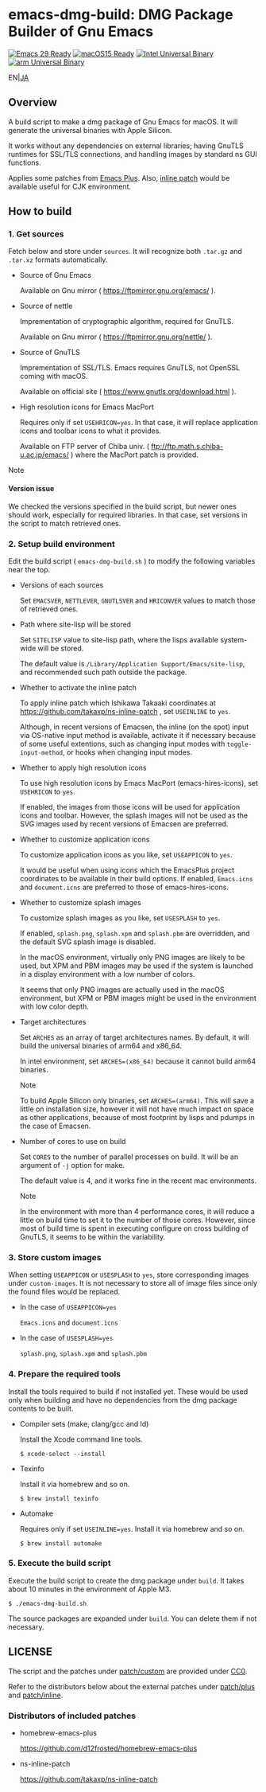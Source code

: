 emacs-dmg-build: DMG Package Builder of Gnu Emacs
===========================

[![Emacs 29 Ready](https://img.shields.io/badge/Emacs29-Ready-green?style=flag&logo=gnuemacs&logoColor=white&labelColor=7F5AB6)](https://github.com/jado4810/emacs-dmg-build/releases/tag/v29.4)
[![macOS15 Ready](https://img.shields.io/badge/macOS15-Ready-green?style=flat&logo=apple&logoColor=white&labelColor=black)](https://www.apple.com/macos/macos-sequoia/)
[![Intel Universal Binary](https://img.shields.io/badge/Universal_Binary-0071C5?style=flat&logo=intel&logoColor=white&logoSize=auto)](https://developer.apple.com/documentation/apple-silicon/building-a-universal-macos-binary)
[![arm Universal Binary](https://img.shields.io/badge/Universal_Binary-0091BD?style=flat&logo=arm&logoColor=white&logoSize=auto)](https://developer.apple.com/documentation/apple-silicon/building-a-universal-macos-binary)

EN|[JA](./README-ja.md)

Overview
--------

A build script to make a dmg package of Gnu Emacs for macOS.
It will generate the universal binaries with Apple Silicon.

It works without any dependencies on external libraries; having GnuTLS runtimes for SSL/TLS connections, and handling images by standard ns GUI functions.

Applies some patches from [Emacs Plus](https://github.com/d12frosted/homebrew-emacs-plus).
Also, [inline patch](https://github.com/takaxp/ns-inline-patch) would be available useful for CJK environment.

How to build
------------

### 1\. Get sources

Fetch below and store under `sources`.
It will recognize both `.tar.gz` and `.tar.xz` formats automatically.

* Source of Gnu Emacs

  Available on Gnu mirror ( https://ftpmirror.gnu.org/emacs/ ).

* Source of nettle

  Imprementation of cryptographic algorithm, required for GnuTLS.

  Available on Gnu mirror ( https://ftpmirror.gnu.org/nettle/ ).

* Source of GnuTLS

  Imprementation of SSL/TLS.
  Emacs requires GnuTLS, not OpenSSL coming with macOS.

  Available on official site ( https://www.gnutls.org/download.html ).

* High resolution icons for Emacs MacPort

  Requires only if set `USEHRICON=yes`.
  In that case, it will replace application icons and toolbar icons to what it provides.

  Available on FTP server of Chiba univ. ( ftp://ftp.math.s.chiba-u.ac.jp/emacs/ ) where the MacPort patch is provided.

> [!NOTE]
>
> #### Version issue
>
> We checked the versions specified in the build script, but newer ones should work, especially for required libraries.
> In that case, set versions in the script to match retrieved ones.

### 2\. Setup build environment

Edit the build script ( `emacs-dmg-build.sh` ) to modify the following variables near the top.

* Versions of each sources

  Set `EMACSVER`, `NETTLEVER`, `GNUTLSVER` and `HRICONVER` values to match those of retrieved ones.

* Path where site-lisp will be stored

  Set `SITELISP` value to site-lisp path, where the lisps available system-wide will be stored.

  The default value is `/Library/Application Support/Emacs/site-lisp`, and recommended such path outside the package.

* Whether to activate the inline patch

  To apply inline patch which Ishikawa Takaaki coordinates at https://github.com/takaxp/ns-inline-patch , set `USEINLINE` to `yes`.

  Although, in recent versions of Emacsen, the inline (on the spot) input via OS-native input method is available, activate it if necessary because of some useful extentions, such as changing input modes with `toggle-input-method`, or hooks when changing input modes.

* Whether to apply high resolution icons

  To use high resolution icons by Emacs MacPort (emacs-hires-icons), set `USEHRICON` to `yes`.

  If enabled, the images from those icons will be used for application icons and toolbar.
  However, the splash images will not be used as the SVG images used by recent versions of Emacsen are preferred.

* Whether to customize application icons

  To customize application icons as you like, set `USEAPPICON` to `yes`.

  It would be useful when using icons which the EmacsPlus project coordinates to be available in their build options.
  If enabled, `Emacs.icns` and `document.icns` are preferred to those of emacs-hires-icons.

* Whether to customize splash images

  To customize splash images as you like, set `USESPLASH` to `yes`.

  If enabled, `splash.png`, `splash.xpm` and `splash.pbm` are overridden, and the default SVG splash image is disabled.

  In the macOS environment, virtually only PNG images are likely to be used, but XPM and PBM images may be used if the system is launched in a display environment with a low number of colors.

  It seems that only PNG images are actually used in the macOS environment, but XPM or PBM images might be used in the environment with low color depth.

* Target architectures

  Set `ARCHES` as an array of target architectures names.
  By default, it will build the universal binaries of arm64 and x86_64.

  In intel environment, set `ARCHES=(x86_64)` because it cannot build arm64 binaries.

  > [!NOTE]
  >
  > To build Apple Silicon only binaries, set `ARCHES=(arm64)`.
  > This will save a little on installation size, however it will not have much impact on space as other applications, because of most footprint by lisps and pdumps in the case of Emacsen.

* Number of cores to use on build

  Set `CORES` to the number of parallel processes on build.
  It will be an argument of `-j` option for make.

  The default value is 4, and it works fine in the recent mac environments.

  > [!NOTE]
  >
  > In the environment with more than 4 performance cores, it will reduce a little on build time to set it to the number of those cores.
  > However, since most of build time is spent in executing configure on cross building of GnuTLS, it seems to be within the variability.

### 3\. Store custom images

When setting `USEAPPICON` or `USESPLASH` to `yes`, store corresponding images under `custom-images`.
It is not necessary to store all of image files since only the found files would be replaced.

* In the case of `USEAPPICON=yes`

  `Emacs.icns` and `document.icns`

* In the case of `USESPLASH=yes`

  `splash.png`, `splash.xpm` and `splash.pbm`

### 4\. Prepare the required tools

Install the tools required to build if not installed yet.
These would be used only when building and have no dependencies from the dmg package contents to be built.

* Compiler sets (make, clang/gcc and ld)

  Install the Xcode command line tools.

  ```console
  $ xcode-select --install
  ```

* Texinfo

  Install it via homebrew and so on.

  ```console
  $ brew install texinfo
  ```

* Automake

  Requires only if set `USEINLINE=yes`.
  Install it via homebrew and so on.

  ```console
  $ brew install automake
  ```

### 5\. Execute the build script

Execute the build script to create the dmg package under `build`.
It takes about 10 minutes in the environment of Apple M3.

```console
$ ./emacs-dmg-build.sh
```

The source packages are expanded under `build`.
You can delete them if not necessary.

LICENSE
-------

The script and the patches under [patch/custom](./patch/custom) are provided under [CC0](./LICENSE.txt).

Refer to the distributors below about the external patches under [patch/plus](./patch/plus/) and [patch/inline](./patch/inline).

### Distributors of included patches

* homebrew-emacs-plus

  https://github.com/d12frosted/homebrew-emacs-plus

* ns-inline-patch

  https://github.com/takaxp/ns-inline-patch
